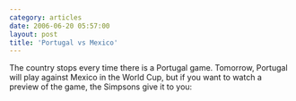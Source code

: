 ```yaml
---
category: articles
date: 2006-06-20 05:57:00
layout: post
title: 'Portugal vs Mexico'
---
```


<p>The country stops every time there is a Portugal game. Tomorrow, Portugal will play against Mexico in the World Cup, but if you want to watch a preview of the game, the Simpsons give it to you:</p>

<iframe title="Portugal vs Mexico" width="480" height="300" data-src="//www.youtube.com/embed/D-E6weZIdG8" frameborder="0" allowfullscreen></iframe>
